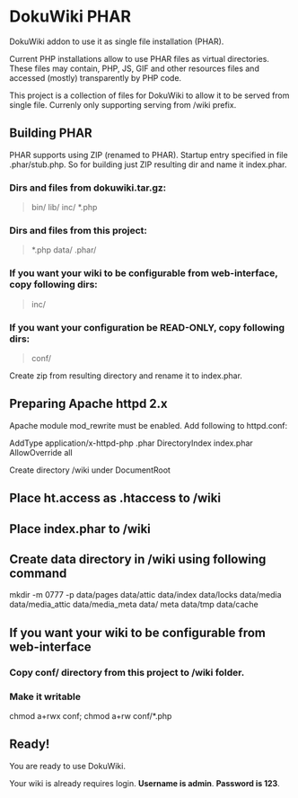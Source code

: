 # DokuWiki PHAR

DokuWiki addon to use it as single file installation (PHAR).

Current PHP installations allow to use PHAR files as virtual directories. These files may contain, PHP, JS, GIF and other resources files and accessed (mostly) transparently by PHP code.

This project is a collection of files for DokuWiki to allow it to be served from single file.
Currenly only supporting serving from /wiki prefix.

## Building PHAR

PHAR supports using ZIP (renamed to PHAR). Startup entry specified in file .phar/stub.php.
So for building just ZIP resulting dir and name it index.phar.

### Dirs and files from dokuwiki.tar.gz:

   > bin/
   > lib/
   > inc/
   > *.php

### Dirs and files from this project:

   > *.php
   > data/
   > .phar/

### If you want your wiki to be configurable from web-interface, copy following dirs:

   > inc/

### If you want your configuration be READ-ONLY, copy following dirs:

   > conf/

Create zip from resulting directory and rename it to index.phar.

## Preparing Apache httpd 2.x

Apache module mod_rewrite must be enabled. Add following to httpd.conf:

  AddType application/x-httpd-php .phar
  DirectoryIndex index.phar
  AllowOverride all
  
Create directory /wiki under DocumentRoot

## Place ht.access as .htaccess to /wiki

## Place index.phar to /wiki

## Create data directory in /wiki using following command

   mkdir -m 0777 -p data/pages data/attic data/index data/locks data/media data/media_attic data/media_meta data/
meta data/tmp data/cache 

## If you want your wiki to be configurable from web-interface

### Copy conf/ directory from this project to /wiki folder.

### Make it writable

   chmod a+rwx conf; chmod a+rw conf/*.php

## Ready!

You are ready to use DokuWiki. 

Your wiki is already requires login. **Username is admin**. **Password is 123**.

